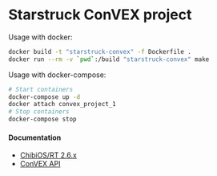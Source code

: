 # Starstruck ConVEX project

Usage with docker:

```bash
docker build -t "starstruck-convex" -f Dockerfile .
docker run --rm -v `pwd`:/build "starstruck-convex" make
```

Usage with docker-compose:

```bash
# Start containers
docker-compose up -d
docker attach convex_project_1
# Stop containers
docker-compose stop
```

#### Documentation

* [ChibiOS/RT 2.6.x](http://chibios.sourceforge.net/html/)
* [ConVEX API](https://jpearman.github.io/convex/doxygen/html/)
